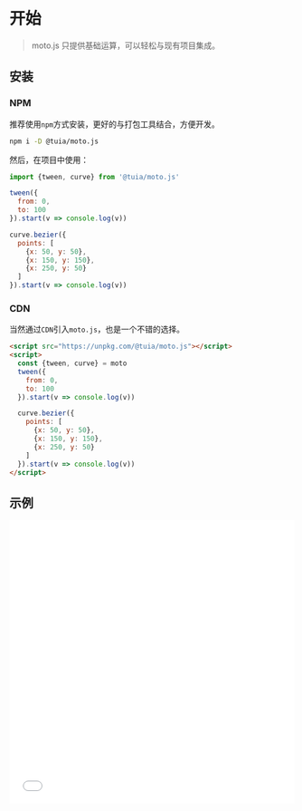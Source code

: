 # 开始
> moto.js 只提供基础运算，可以轻松与现有项目集成。


## 安装

### NPM
推荐使用`npm`方式安装，更好的与打包工具结合，方便开发。

```sh
npm i -D @tuia/moto.js
```

然后，在项目中使用：
```js
import {tween, curve} from '@tuia/moto.js'

tween({
  from: 0,
  to: 100
}).start(v => console.log(v))

curve.bezier({
  points: [
    {x: 50, y: 50},
    {x: 150, y: 150},
    {x: 250, y: 50}
  ]
}).start(v => console.log(v))
```

### CDN

当然通过`CDN`引入`moto.js`，也是一个不错的选择。

```html
<script src="https://unpkg.com/@tuia/moto.js"></script>
<script>
  const {tween, curve} = moto
  tween({
    from: 0,
    to: 100
  }).start(v => console.log(v))

  curve.bezier({
    points: [
      {x: 50, y: 50},
      {x: 150, y: 150},
      {x: 250, y: 50}
    ]
  }).start(v => console.log(v))
</script>
```

## 示例
<iframe width="100%" height="500" src="//jsfiddle.net/JetLu/c67zqh28/26/embedded/result,js/" allowfullscreen="allowfullscreen" allowpaymentrequest frameborder="0"></iframe>
